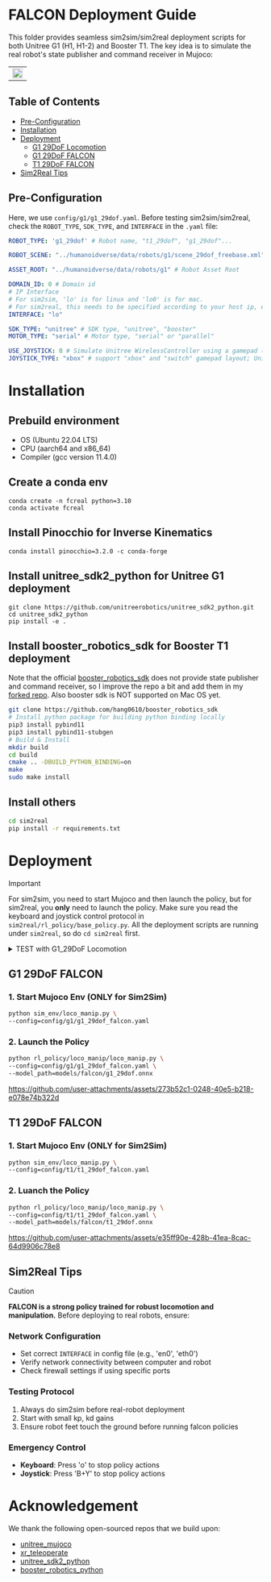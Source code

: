 # FALCON Deployment Guide

This folder provides seamless sim2sim/sim2real deployment scripts for both Unitree G1 (H1, H1-2) and Booster T1. The key idea is to simulate the real robot's state publisher and command receiver in Mujoco:

<table>
  <tr>
    <td style="text-align: center;">
      <img src="../assets/deploy.png" style="width: 99%;"/>
    </td>
  </tr>
</table>

## Table of Contents

- [Pre-Configuration](#pre-configuration)
- [Installation](#installation)
- [Deployment](#deployment)
  - [G1 29DoF Locomotion](#g1-29dof-locomotion)
  - [G1 29DoF FALCON](#g1-29dof-falcon)
  - [T1 29DoF FALCON](#t1-29dof-falcon)
- [Sim2Real Tips](#sim2real-tips)

## Pre-Configuration
Here, we use `config/g1/g1_29dof.yaml`. Before testing sim2sim/sim2real, check the `ROBOT_TYPE`, `SDK_TYPE`, and `INTERFACE` in the `.yaml` file:
```yaml
ROBOT_TYPE: 'g1_29dof' # Robot name, "t1_29dof", "g1_29dof"...

ROBOT_SCENE: "../humanoidverse/data/robots/g1/scene_29dof_freebase.xml" # Robot scene, for Sim2Sim

ASSET_ROOT: "../humanoidverse/data/robots/g1" # Robot Asset Root

DOMAIN_ID: 0 # Domain id
# IP Interface 
# For sim2sim, 'lo' is for linux and 'lo0' is for mac.
# For sim2real, this needs to be specified according to your host ip, e.g., 'en0'
INTERFACE: "lo"

SDK_TYPE: "unitree" # SDK type, "unitree", "booster"
MOTOR_TYPE: "serial" # Motor type, "serial" or "parallel"

USE_JOYSTICK: 0 # Simulate Unitree WirelessController using a gamepad (0: disable, 1: enable)
JOYSTICK_TYPE: "xbox" # support "xbox" and "switch" gamepad layout; Unitree WirelessController is "xbox" layout.
```

# Installation
## Prebuild environment
* OS  (Ubuntu 22.04 LTS)  
* CPU  (aarch64 and x86_64)   
* Compiler  (gcc version 11.4.0) 

## Create a conda env
```
conda create -n fcreal python=3.10
conda activate fcreal
```
## Install Pinocchio for Inverse Kinematics
```
conda install pinocchio=3.2.0 -c conda-forge
```
## Install unitree_sdk2_python for Unitree G1 deployment
```
git clone https://github.com/unitreerobotics/unitree_sdk2_python.git
cd unitree_sdk2_python
pip install -e .
```
## Install booster_robotics_sdk for Booster T1 deployment
Note that the official [booster_robotics_sdk](https://github.com/BoosterRobotics/booster_robotics_sdk) does not provide state publisher and command receiver, so I improve the repo a bit and add them in my [forked repo](https://github.com/hang0610/booster_robotics_sdk). Also booster sdk is NOT supported on Mac OS yet.
```bash
git clone https://github.com/hang0610/booster_robotics_sdk
# Install python package for building python binding locally
pip3 install pybind11
pip3 install pybind11-stubgen
# Build & Install
mkdir build
cd build
cmake .. -DBUILD_PYTHON_BINDING=on
make
sudo make install
```
## Install others
```bash
cd sim2real
pip install -r requirements.txt
```

# Deployment
> [!IMPORTANT]
> For sim2sim, you need to start Mujoco and then launch the policy, but for sim2real, you **only** need to launch the policy.
> Make sure you read the keyboard and joystick control protocol in `sim2real/rl_policy/base_policy.py`.
> All the deployment scripts are running under `sim2real`, so do `cd sim2real` first.

<details>
<summary>TEST with G1_29DoF Locomotion</summary>

## G1 29DoF Locomotion
  
Here, we fix the upper body target joint angles to the default, and the policy only outputs the lower body action.
### 1. Start Mujoco Env (ONLY for Sim2Sim)

```bash
python sim_env/base_sim.py \
--config=config/g1/g1_29dof.yaml
```

### 2. Launch the Policy

```bash
python rl_policy/dec_loco/dec_loco.py \
--config=config/g1/g1_29dof.yaml \
--model_path=models/dec_loco/g1_29dof.onnx 
```

https://github.com/user-attachments/assets/dc2d8821-6361-49a8-93cd-fb443bd63c39

</details>

## G1 29DoF FALCON

### 1. Start Mujoco Env (ONLY for Sim2Sim)

```bash
python sim_env/loco_manip.py \
--config=config/g1/g1_29dof_falcon.yaml
```

### 2. Launch the Policy

```bash
python rl_policy/loco_manip/loco_manip.py \
--config=config/g1/g1_29dof_falcon.yaml \
--model_path=models/falcon/g1_29dof.onnx 
```

https://github.com/user-attachments/assets/273b52c1-0248-40e5-b218-e078e74b322d

## T1 29DoF FALCON
### 1. Start Mujoco Env (ONLY for Sim2Sim)
```bash
python sim_env/loco_manip.py \
--config=config/t1/t1_29dof_falcon.yaml 
```
### 2. Luanch the Policy
```bash
python rl_policy/loco_manip/loco_manip.py \
--config=config/t1/t1_29dof_falcon.yaml \
--model_path=models/falcon/t1_29dof.onnx
```

https://github.com/user-attachments/assets/e35ff90e-428b-41ea-8cac-64d9906c78e8

## Sim2Real Tips
> [!CAUTION]
> **FALCON is a strong policy trained for robust locomotion and manipulation.** Before deploying to real robots, ensure:

### Network Configuration
- Set correct `INTERFACE` in config file (e.g., 'en0', 'eth0')
- Verify network connectivity between computer and robot
- Check firewall settings if using specific ports

### Testing Protocol
1. Always do sim2sim before real-robot deployment
2. Start with small kp, kd gains
3. Ensure robot feet touch the ground before running falcon policies

### Emergency Control
- **Keyboard**: Press 'o' to stop policy actions
- **Joystick**: Press 'B+Y' to stop policy actions

# Acknowledgement
We thank the following open-sourced repos that we build upon:
- [unitree_mujoco](https://github.com/unitreerobotics/unitree_mujoco)
- [xr_teleoperate](https://github.com/unitreerobotics/xr_teleoperate)
- [unitree_sdk2_python](https://github.com/unitreerobotics/unitree_sdk2_python)
- [booster_robotics_python](https://github.com/BoosterRobotics/booster_robotics_sdk)
